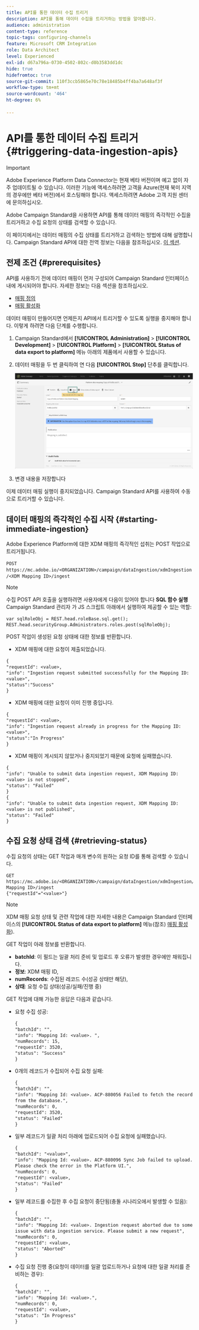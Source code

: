 ```yaml
---
title: API를 통한 데이터 수집 트리거
description: API를 통해 데이터 수집을 트리거하는 방법을 알아봅니다.
audience: administration
content-type: reference
topic-tags: configuring-channels
feature: Microsoft CRM Integration
role: Data Architect
level: Experienced
exl-id: d67a796a-0730-4502-802c-d0b3583dd1dc
hide: true
hidefromtoc: true
source-git-commit: 110f3ccb5865e70c78e18485b4ff4ba7a648af3f
workflow-type: tm+mt
source-wordcount: '464'
ht-degree: 6%

---
```


# API를 통한 데이터 수집 트리거 {#triggering-data-ingestion-apis}

>[!IMPORTANT]
>
>Adobe Experience Platform Data Connector는 현재 베타 버전이며 예고 없이 자주 업데이트될 수 있습니다. 이러한 기능에 액세스하려면 고객을 Azure(현재 북미 지역의 경우에만 베타 버전)에서 호스팅해야 합니다. 액세스하려면 Adobe 고객 지원 센터에 문의하십시오.

Adobe Campaign Standard을 사용하면 API를 통해 데이터 매핑의 즉각적인 수집을 트리거하고 수집 요청의 상태를 검색할 수 있습니다.

이 페이지에서는 데이터 매핑의 수집 상태를 트리거하고 검색하는 방법에 대해 설명합니다. Campaign Standard API에 대한 전역 정보는 다음을 참조하십시오. [이 섹션](../../api/using/get-started-apis.md).

## 전제 조건 {#prerequisites}

API를 사용하기 전에 데이터 매핑이 먼저 구성되어 Campaign Standard 인터페이스 내에 게시되어야 합니다. 자세한 정보는 다음 섹션을 참조하십시오.

* [매핑 정의](../../integrating/using/aep-mapping-definition.md)
* [매핑 활성화](../../integrating/using/aep-mapping-activation.md)

데이터 매핑이 만들어지면 언제든지 API에서 트리거할 수 있도록 실행을 중지해야 합니다. 이렇게 하려면 다음 단계를 수행합니다.

1. Campaign Standard에서 **[!UICONTROL Administration]** > **[!UICONTROL Development]** > **[!UICONTROL Platform]** > **[!UICONTROL Status of data export to platform]** 메뉴 아래의 제품에서 사용할 수 있습니다.

1. 데이터 매핑을 두 번 클릭하여 연 다음 **[!UICONTROL Stop]** 단추를 클릭합니다.

   ![](assets/aep_datamapping_stop.png)

1. 변경 내용을 저장합니다

이제 데이터 매핑 실행이 중지되었습니다. Campaign Standard API를 사용하여 수동으로 트리거할 수 있습니다.

## 데이터 매핑의 즉각적인 수집 시작 {#starting-immediate-ingestion}

Adobe Experience Platform에 대한 XDM 매핑의 즉각적인 섭취는 POST 작업으로 트리거됩니다.

`POST https://mc.adobe.io/<ORGANIZATION>/campaign/dataIngestion/xdmIngestion/<XDM Mapping ID>/ingest`

>[!NOTE]
>
>수집 POST API 호출을 실행하려면 사용자에게 다음이 있어야 합니다 **SQL 함수 실행** Campaign Standard 관리자 가 JS 스크립트 아래에서 실행하여 제공할 수 있는 역할:
>
>```
>var sqlRoleObj = REST.head.roleBase.sql.get();
>REST.head.securityGroup.Administrators.roles.post(sqlRoleObj);
>```
>

POST 작업이 생성된 요청 상태에 대한 정보를 반환합니다.

* XDM 매핑에 대한 요청이 제출되었습니다.

```
{
"requestId": <value>,
"info": "Ingestion request submitted successfully for the Mapping ID: <value>",
"status":"Success"
}
```

* XDM 매핑에 대한 요청이 이미 진행 중입니다.

```
{
"requestId": <value>,
"info": "Ingestion request already in progress for the Mapping ID: <value>",
"status":"In Progress"
}
```

* XDM 매핑이 게시되지 않았거나 중지되었기 때문에 요청에 실패했습니다.

```
{
"info": "Unable to submit data ingestion request, XDM Mapping ID: <value> is not stopped",
"status": "Failed"
}
{
"info": "Unable to submit data ingestion request, XDM Mapping ID: <value> is not published",
"status": "Failed"
}
```

## 수집 요청 상태 검색 {#retrieving-status}

수집 요청의 상태는 GET 작업과 매개 변수의 원하는 요청 ID를 통해 검색할 수 있습니다.

```
GET https://mc.adobe.io/<ORGANIZATION>/campaign/dataIngestion/xdmIngestion/<XDM Mapping ID>/ingest
{"requestId"="<value>"}
```

>[!NOTE]
>
>XDM 매핑 요청 상태 및 관련 작업에 대한 자세한 내용은 Campaign Standard 인터페이스의 **[!UICONTROL Status of data export to platform]** 메뉴(참조) [매핑 활성화](../../integrating/using/aep-mapping-activation.md)).

GET 작업이 아래 정보를 반환합니다.

* **batchId**: 이 필드는 일괄 처리 준비 및 업로드 후 오류가 발생한 경우에만 채워집니다.
* **정보**: XDM 매핑 ID,
* **numRecords**: 수집된 레코드 수(성공 상태만 해당),
* **상태**: 요청 수집 상태(성공/실패/진행 중)

GET 작업에 대해 가능한 응답은 다음과 같습니다.

* 요청 수집 성공:

  ```
  {
  "batchId": "",
  "info": "Mapping Id: <value>. ",
  "numRecords": 15,
  "requestId": 3520,
  "status": "Success"
  }
  ```

* 0개의 레코드가 수집되어 수집 요청 실패:

  ```
  {
  "batchId": "",
  "info": "Mapping Id: <value>. ACP-880056 Failed to fetch the record from the database.",
  "numRecords": 0,
  "requestId": 3520,
  "status": "Failed"
  }
  ```

* 일부 레코드가 일괄 처리 아래에 업로드되어 수집 요청에 실패했습니다.

  ```
  {
  "batchId": "<value>",
  "info": "Mapping Id: <value>. ACP-880096 Sync Job failed to upload. Please check the error in the Platform UI.",
  "numRecords": 0,
  "requestId": <value>,
  "status": "Failed"
  }
  ```

* 일부 레코드를 수집한 후 수집 요청이 중단됨(충돌 시나리오에서 발생할 수 있음):

  ```
  {
  "batchId": "",
  "info": "Mapping Id: <value>. Ingestion request aborted due to some issue with data ingestion service. Please submit a new request",
  "numRecords": 0,
  "requestId": <value>,
  "status": "Aborted"
  }
  ```

* 수집 요청 진행 중(요청이 데이터를 일괄 업로드하거나 요청에 대한 일괄 처리를 준비하는 경우):

  ```
  {
  "batchId": "",
  "info": "Mapping Id: <value>.",
  "numRecords": 0,
  "requestId": <value>,
  "status": "In Progress"
  }
  ```
